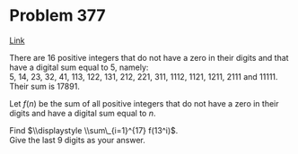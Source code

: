# Problem 377

[Link](https://projecteuler.net/problem=377)

There are $16$ positive integers that do not have a zero in their digits and that have a digital sum equal to $5$, namely:  
$5$, $14$, $23$, $32$, $41$, $113$, $122$, $131$, $212$, $221$, $311$, $1112$, $1121$, $1211$, $2111$ and $11111$.  
Their sum is $17891$. 

Let $f(n)$ be the sum of all positive integers that do not have a zero in their digits and have a digital sum equal to $n$. 

Find $\\displaystyle \\sum\_{i=1}^{17} f(13^i)$.  
Give the last $9$ digits as your answer.